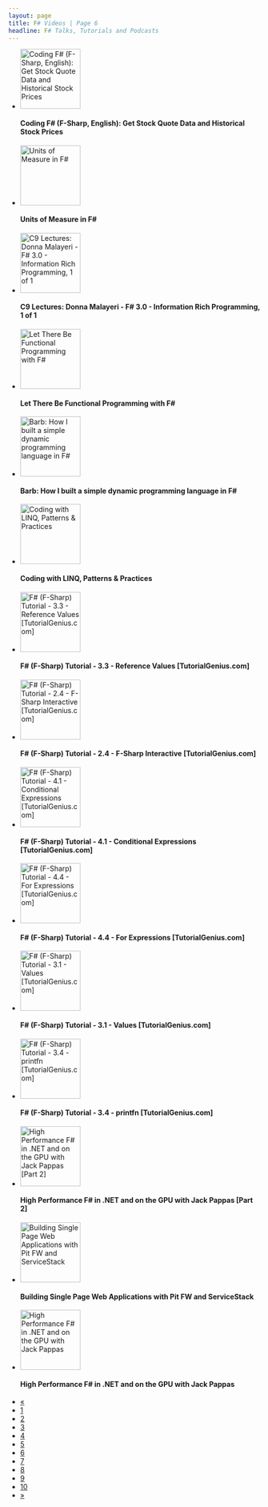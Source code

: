 ```yaml
---
layout: page
title: F# Videos | Page 6
headline: F# Talks, Tutorials and Podcasts
---
```


<div>
  <div class="row-fluid">
    <ul class="thumbnails">
      <li class="span4">
        <div class="thumbnail" style="border: none;">
          <a href="http://vimeo.com/37477716">
            <img src="http://b.vimeocdn.com/ts/257/487/257487624_295.jpg" alt="Coding F# (F-Sharp, English): Get Stock Quote Data and Historical Stock Prices" style="height: 120px;" />
          </a>
          <h4>Coding F# (F-Sharp, English): Get Stock Quote Data and Historical Stock Prices</h4>
        </div>
      </li>
      <li class="span4">
        <div class="thumbnail" style="border: none;">
          <a href="http://vimeo.com/46296644">
            <img src="http://b.vimeocdn.com/ts/322/338/322338329_295.jpg" alt="Units of Measure in F#" style="height: 120px;" />
          </a>
          <h4>Units of Measure in F#</h4>
        </div>
      </li>
      <li class="span4">
        <div class="thumbnail" style="border: none;">
          <a href="http://channel9.msdn.com/Blogs/Charles/C9-Lectures-Donna-Malayeri-F-30-Information-Rich-Programming-1-of-1">
            <img src="http://ak.channel9.msdn.com/ch9/8cea/cb25a821-adea-4ded-ae32-62bf4a118cea/FSharp3DonnaMalaYeri_220.jpg" alt="C9 Lectures: Donna Malayeri - F# 3.0 - Information Rich Programming, 1 of 1" style="height: 120px;" />
          </a>
          <h4>C9 Lectures: Donna Malayeri - F# 3.0 - Information Rich Programming, 1 of 1</h4>
        </div>
      </li>
    </ul>
  </div>
  <div class="row-fluid">
    <ul class="thumbnails">
      <li class="span4">
        <div class="thumbnail" style="border: none;">
          <a href="http://www.youtube.com/watch?v=4WxKFMb5i9Y">
            <img src="http://i1.ytimg.com/vi/4WxKFMb5i9Y/mqdefault.jpg" alt="Let There Be Functional Programming with F#" style="height: 120px;" />
          </a>
          <h4>Let There Be Functional Programming with F#</h4>
        </div>
      </li>
      <li class="span4">
        <div class="thumbnail" style="border: none;">
          <a href="http://vimeo.com/39381728">
            <img src="http://b.vimeocdn.com/ts/271/617/271617627_295.jpg" alt="Barb: How I built a simple dynamic programming language in F#" style="height: 120px;" />
          </a>
          <h4>Barb: How I built a simple dynamic programming language in F#</h4>
        </div>
      </li>
      <li class="span4">
        <div class="thumbnail" style="border: none;">
          <a href="http://vimeo.com/37477719">
            <img src="http://b.vimeocdn.com/ts/257/484/257484586_295.jpg" alt="Coding with LINQ, Patterns &amp; Practices" style="height: 120px;" />
          </a>
          <h4>Coding with LINQ, Patterns &amp; Practices</h4>
        </div>
      </li>
    </ul>
  </div>
  <div class="row-fluid">
    <ul class="thumbnails">
      <li class="span4">
        <div class="thumbnail" style="border: none;">
          <a href="http://www.youtube.com/watch?v=GAPiihlizWQ">
            <img src="http://i4.ytimg.com/vi/GAPiihlizWQ/mqdefault.jpg" alt="F# (F-Sharp) Tutorial - 3.3 - Reference Values [TutorialGenius.com]" style="height: 120px;" />
          </a>
          <h4>F# (F-Sharp) Tutorial - 3.3 - Reference Values [TutorialGenius.com]</h4>
        </div>
      </li>
      <li class="span4">
        <div class="thumbnail" style="border: none;">
          <a href="http://www.youtube.com/watch?v=OENr435_tuo">
            <img src="http://i4.ytimg.com/vi/OENr435_tuo/mqdefault.jpg" alt="F# (F-Sharp) Tutorial - 2.4 - F-Sharp Interactive [TutorialGenius.com]" style="height: 120px;" />
          </a>
          <h4>F# (F-Sharp) Tutorial - 2.4 - F-Sharp Interactive [TutorialGenius.com]</h4>
        </div>
      </li>
      <li class="span4">
        <div class="thumbnail" style="border: none;">
          <a href="http://www.youtube.com/watch?v=6GWu09qHlpw">
            <img src="http://i3.ytimg.com/vi/6GWu09qHlpw/mqdefault.jpg" alt="F# (F-Sharp) Tutorial - 4.1 - Conditional Expressions [TutorialGenius.com]" style="height: 120px;" />
          </a>
          <h4>F# (F-Sharp) Tutorial - 4.1 - Conditional Expressions [TutorialGenius.com]</h4>
        </div>
      </li>
    </ul>
  </div>
  <div class="row-fluid">
    <ul class="thumbnails">
      <li class="span4">
        <div class="thumbnail" style="border: none;">
          <a href="http://www.youtube.com/watch?v=z49Wew284PE">
            <img src="http://i3.ytimg.com/vi/z49Wew284PE/mqdefault.jpg" alt="F# (F-Sharp) Tutorial - 4.4 - For Expressions [TutorialGenius.com]" style="height: 120px;" />
          </a>
          <h4>F# (F-Sharp) Tutorial - 4.4 - For Expressions [TutorialGenius.com]</h4>
        </div>
      </li>
      <li class="span4">
        <div class="thumbnail" style="border: none;">
          <a href="http://www.youtube.com/watch?v=2_a9Rd53-jE">
            <img src="http://i3.ytimg.com/vi/2_a9Rd53-jE/mqdefault.jpg" alt="F# (F-Sharp) Tutorial - 3.1 - Values [TutorialGenius.com]" style="height: 120px;" />
          </a>
          <h4>F# (F-Sharp) Tutorial - 3.1 - Values [TutorialGenius.com]</h4>
        </div>
      </li>
      <li class="span4">
        <div class="thumbnail" style="border: none;">
          <a href="http://www.youtube.com/watch?v=MDbnc0sGGjg">
            <img src="http://i2.ytimg.com/vi/MDbnc0sGGjg/mqdefault.jpg" alt="F# (F-Sharp) Tutorial - 3.4 - printfn [TutorialGenius.com]" style="height: 120px;" />
          </a>
          <h4>F# (F-Sharp) Tutorial - 3.4 - printfn [TutorialGenius.com]</h4>
        </div>
      </li>
    </ul>
  </div>
  <div class="row-fluid">
    <ul class="thumbnails">
      <li class="span4">
        <div class="thumbnail" style="border: none;">
          <a href="http://vimeo.com/36629292">
            <img src="http://b.vimeocdn.com/ts/251/292/251292721_295.jpg" alt="High Performance F# in .NET and on the GPU with Jack Pappas [Part 2]" style="height: 120px;" />
          </a>
          <h4>High Performance F# in .NET and on the GPU with Jack Pappas [Part 2]</h4>
        </div>
      </li>
      <li class="span4">
        <div class="thumbnail" style="border: none;">
          <a href="http://vimeo.com/46715794">
            <img src="http://b.vimeocdn.com/ts/325/420/325420713_295.jpg" alt="Building Single Page Web Applications with Pit FW and ServiceStack" style="height: 120px;" />
          </a>
          <h4>Building Single Page Web Applications with Pit FW and ServiceStack</h4>
        </div>
      </li>
      <li class="span4">
        <div class="thumbnail" style="border: none;">
          <a href="http://vimeo.com/33699102">
            <img src="http://b.vimeocdn.com/ts/228/946/228946839_295.jpg" alt="High Performance F# in .NET and on the GPU with Jack Pappas" style="height: 120px;" />
          </a>
          <h4>High Performance F# in .NET and on the GPU with Jack Pappas</h4>
        </div>
      </li>
    </ul>
  </div>
  <div class="pagination pagination-centered">
    <ul>
      <li>
        <a href="5">«</a>
      </li>
      <li>
        <a href="1">1</a>
      </li>
      <li>
        <a href="2">2</a>
      </li>
      <li>
        <a href="3">3</a>
      </li>
      <li>
        <a href="4">4</a>
      </li>
      <li>
        <a href="5">5</a>
      </li>
      <li class="active">
        <a href="6">6</a>
      </li>
      <li>
        <a href="7">7</a>
      </li>
      <li>
        <a href="8">8</a>
      </li>
      <li>
        <a href="9">9</a>
      </li>
      <li>
        <a href="10">10</a>
      </li>
      <li>
        <a href="7">»</a>
      </li>
    </ul>
  </div>
</div>
